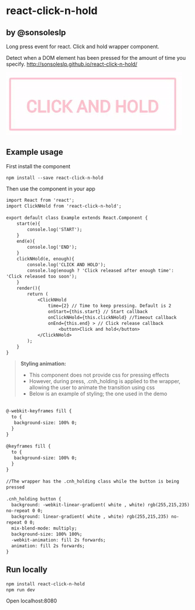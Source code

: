 react-click-n-hold
==================

by @sonsoleslp
--------------

Long press event for react. Click and hold wrapper component.

Detect when a DOM element has been pressed for the amount of time you specify.
http://sonsoleslp.github.io/react-click-n-hold/

![react-click-n-hold](https://raw.githubusercontent.com/sonsoleslp/sonsoleslp.github.io/master/react-click-n-hold/click_n_hold.gif)



Example usage
-------------
First install the component

    npm install --save react-click-n-hold

Then use the component in your app

    import React from 'react';
    import ClickNHold from 'react-click-n-hold'; 
    
    export default class Example extends React.Component {
    	start(e){
    		console.log('START'); 
    	} 
    	end(e){
    		console.log('END'); 
	    } 
    	clickNHold(e, enough){
    		console.log('CLICK AND HOLD'); 
    		console.log(enough ? 'Click released after enough time': 'Click released too soon'); 
    	} 
    	render(){
    		return ( 
    			<ClickNHold 
    				time={2} // Time to keep pressing. Default is 2
    				onStart={this.start} // Start callback
    				onClickNHold={this.clickNHold} //Timeout callback
    				onEnd={this.end} > // Click release callback
    					<button>Click and hold</button>
    			</ClickNHold>
    		); 
    	}
    }

> **Styling animation:**
> - This component does not provide css for pressing effects
> - However, during press, .cnh_holding is applied to the wrapper, allowing the user to animate the transition using css
> - Below is an example of styling; the one used in the demo
 
   
      
    @-webkit-keyframes fill { 
      to {
       background-size: 100% 0; 
      }
    } 
    
    @keyframes fill { 
      to { 
       background-size: 100% 0;
      }
    }
    
    //The wrapper has the .cnh_holding class while the button is being pressed
    
    .cnh_holding button {
      background: -webkit-linear-gradient( white , white) rgb(255,215,235) no-repeat 0 0;
      background: linear-gradient( white , white) rgb(255,215,235) no-repeat 0 0;
      mix-blend-mode: multiply;
      background-size: 100% 100%;
      -webkit-animation: fill 2s forwards;
      animation: fill 2s forwards;
    }


Run locally
-------------

    npm install react-click-n-hold
    npm run dev 

Open localhost:8080
